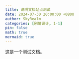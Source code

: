 ```yaml
---
title: 说明文档站点测试
date: 2024-07-30 20:00:00 +0800
author: SkyRealm
categories: [剧情设计, 1-1]
pin: false
math: true
mermaid: true
---
```


这是一个测试文档。